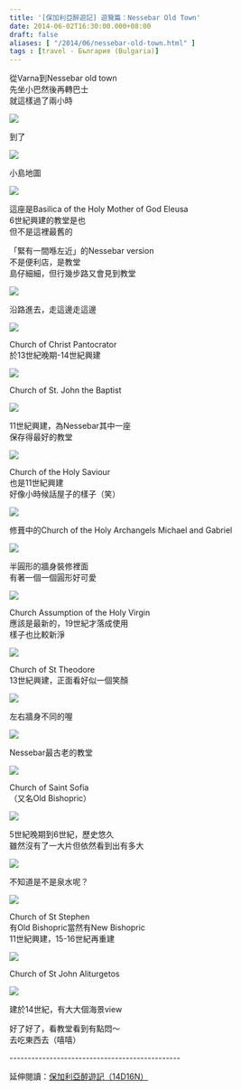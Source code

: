 ```yaml
---
title: '[保加利亞醉遊記] 遊覽篇：Nessebar Old Town'
date: 2014-06-02T16:30:00.000+08:00
draft: false
aliases: [ "/2014/06/nessebar-old-town.html" ]
tags : [travel - България (Bulgaria)]
---
```


從Varna到Nessebar old town  
先坐小巴然後再轉巴士  
就這樣過了兩小時  

[![](https://4.bp.blogspot.com/-GD5kANnb958/XDsYlMdfLEI/AAAAAAAAFZU/3sDoQcro8mkjoSZotaAEV8fGHazM2xefACLcBGAs/s640/14296461776_fd7377c57a_z.jpg)](https://4.bp.blogspot.com/-GD5kANnb958/XDsYlMdfLEI/AAAAAAAAFZU/3sDoQcro8mkjoSZotaAEV8fGHazM2xefACLcBGAs/s1600/14296461776_fd7377c57a_z.jpg)

到了  

[![](https://4.bp.blogspot.com/-QjILrYZR3qA/XDsYsU-5j5I/AAAAAAAAFZc/ogNDFyQUwJoZYyW26NwW1Zgpou4SdTFlQCLcBGAs/s640/14317795302_8c0dc323a0_z.jpg)](https://4.bp.blogspot.com/-QjILrYZR3qA/XDsYsU-5j5I/AAAAAAAAFZc/ogNDFyQUwJoZYyW26NwW1Zgpou4SdTFlQCLcBGAs/s1600/14317795302_8c0dc323a0_z.jpg)

小島地圖  

[![](https://3.bp.blogspot.com/-tyMtkBcdRrM/XDsYyTPF1nI/AAAAAAAAFZg/w69nB94ZiG0PX7reLe9LJ7C3p4bCTDyrQCLcBGAs/s640/14317791122_e72f705fcb_z.jpg)](https://3.bp.blogspot.com/-tyMtkBcdRrM/XDsYyTPF1nI/AAAAAAAAFZg/w69nB94ZiG0PX7reLe9LJ7C3p4bCTDyrQCLcBGAs/s1600/14317791122_e72f705fcb_z.jpg)

這座是Basilica of the Holy Mother of God Eleusa  
6世紀興建的教堂是也  
但不是這裡最舊的  
  
「緊有一間喺左近」的Nessebar version  
不是便利店，是教堂  
島仔細細，但行幾步路又會見到教堂  

[![](https://1.bp.blogspot.com/-ZpAPall5QYg/XDsY5atW9SI/AAAAAAAAFZo/v8pwpdSTzL0eEfxrKXGOjE4mLwD7YznNQCLcBGAs/s640/14132988670_0ddcd4e796_z.jpg)](https://1.bp.blogspot.com/-ZpAPall5QYg/XDsY5atW9SI/AAAAAAAAFZo/v8pwpdSTzL0eEfxrKXGOjE4mLwD7YznNQCLcBGAs/s1600/14132988670_0ddcd4e796_z.jpg)

沿路進去，走這邊走這邊

[![](https://3.bp.blogspot.com/-QCL3r-LpSBo/XDsZCvWB_VI/AAAAAAAAFZw/4wz5rJPewuQrJT6hcdnEfmIufQDticMjQCLcBGAs/s640/14317795142_263f254520_z.jpg)](https://3.bp.blogspot.com/-QCL3r-LpSBo/XDsZCvWB_VI/AAAAAAAAFZw/4wz5rJPewuQrJT6hcdnEfmIufQDticMjQCLcBGAs/s1600/14317795142_263f254520_z.jpg)

Church of Christ Pantocrator  
於13世紀晚期-14世紀興建  

[![](https://3.bp.blogspot.com/-6_qioOsM0I0/XDsZJPmK8pI/AAAAAAAAFZ0/f-ZkxAzsS6QDSa_31DZAf0K823KbaJTFgCLcBGAs/s640/14319605005_e8441ee0b8_z.jpg)](https://3.bp.blogspot.com/-6_qioOsM0I0/XDsZJPmK8pI/AAAAAAAAFZ0/f-ZkxAzsS6QDSa_31DZAf0K823KbaJTFgCLcBGAs/s1600/14319605005_e8441ee0b8_z.jpg)

Church of St. John the Baptist  

[![](https://2.bp.blogspot.com/-IVofyBXzcIo/XDsZOQ_14gI/AAAAAAAAFZ8/9RWImblJrW0Gj0gSOghhP9XbJbIv5uaNwCLcBGAs/s640/14132948438_95f8088136_z.jpg)](https://2.bp.blogspot.com/-IVofyBXzcIo/XDsZOQ_14gI/AAAAAAAAFZ8/9RWImblJrW0Gj0gSOghhP9XbJbIv5uaNwCLcBGAs/s1600/14132948438_95f8088136_z.jpg)

11世紀興建，為Nessebar其中一座  
保存得最好的教堂  

[![](https://1.bp.blogspot.com/-v1ElL2KfdsQ/XDsZUykrO2I/AAAAAAAAFaE/EVc5XvwllJkX2UaFdxFcz1kmo3INvHQBACLcBGAs/s640/14318961924_728eb1334c_z.jpg)](https://1.bp.blogspot.com/-v1ElL2KfdsQ/XDsZUykrO2I/AAAAAAAAFaE/EVc5XvwllJkX2UaFdxFcz1kmo3INvHQBACLcBGAs/s1600/14318961924_728eb1334c_z.jpg)

Church of the Holy Saviour  
也是11世紀興建  
好像小時候話屋子的樣子（笑）  

[![](https://1.bp.blogspot.com/-_00gbpP7LMI/XDsZZAJlhgI/AAAAAAAAFaI/ENAsIAPyWjwfuWt5IwE5CFrGCyubEzFLACLcBGAs/s640/14132958199_cb859cf020_z.jpg)](https://1.bp.blogspot.com/-_00gbpP7LMI/XDsZZAJlhgI/AAAAAAAAFaI/ENAsIAPyWjwfuWt5IwE5CFrGCyubEzFLACLcBGAs/s1600/14132958199_cb859cf020_z.jpg)

修葺中的Church of the Holy Archangels Michael and Gabriel  

[![](https://3.bp.blogspot.com/-DOfNjUvdjWY/XDsZeopA2mI/AAAAAAAAFaQ/4Dympxp0vZgdny27oY32vQspzeYHpU5EgCLcBGAs/s640/14132943728_230107bd7c_z.jpg)](https://3.bp.blogspot.com/-DOfNjUvdjWY/XDsZeopA2mI/AAAAAAAAFaQ/4Dympxp0vZgdny27oY32vQspzeYHpU5EgCLcBGAs/s1600/14132943728_230107bd7c_z.jpg)

半圓形的牆身裝修裡面  
有著一個一個圓形好可愛  

[![](https://3.bp.blogspot.com/-qXH5WX9HO2U/XDsZj-EyIEI/AAAAAAAAFaU/E-8CTtbhKLE9q3Frod9sLj0u3fSFPj4CgCLcBGAs/s640/14316268771_8584ba75d4_z.jpg)](https://3.bp.blogspot.com/-qXH5WX9HO2U/XDsZj-EyIEI/AAAAAAAAFaU/E-8CTtbhKLE9q3Frod9sLj0u3fSFPj4CgCLcBGAs/s1600/14316268771_8584ba75d4_z.jpg)

Church Assumption of the Holy Virgin  
應該是最新的，19世紀才落成使用  
樣子也比較新淨  

[![](https://1.bp.blogspot.com/-HWmMlH86CJk/XDsZrDcchhI/AAAAAAAAFag/JtYV3E2dz4MN27FQLKdQ-OkRxrJTofJMACLcBGAs/s640/14316272581_2b746c2974_z.jpg)](https://1.bp.blogspot.com/-HWmMlH86CJk/XDsZrDcchhI/AAAAAAAAFag/JtYV3E2dz4MN27FQLKdQ-OkRxrJTofJMACLcBGAs/s1600/14316272581_2b746c2974_z.jpg)

Church of St Theodore  
13世紀興建，正面看好似一個笑顏  

[![](https://4.bp.blogspot.com/-nVxumPuzmDY/XDsZwalwNAI/AAAAAAAAFak/_mWipzE4m4k6SzrbIp4Tsq-0hodaJKNWgCLcBGAs/s640/14132987560_607fb55702_z.jpg)](https://4.bp.blogspot.com/-nVxumPuzmDY/XDsZwalwNAI/AAAAAAAAFak/_mWipzE4m4k6SzrbIp4Tsq-0hodaJKNWgCLcBGAs/s1600/14132987560_607fb55702_z.jpg)

左右牆身不同的喔  

[![](https://2.bp.blogspot.com/-v8LKtkHLP7s/XDsZ6PBZV5I/AAAAAAAAFas/mmZEE4G4oDo5mM6mtxafCYLTMEq2m3SGgCLcBGAs/s640/14132941008_38b97bff54_z.jpg)](https://2.bp.blogspot.com/-v8LKtkHLP7s/XDsZ6PBZV5I/AAAAAAAAFas/mmZEE4G4oDo5mM6mtxafCYLTMEq2m3SGgCLcBGAs/s1600/14132941008_38b97bff54_z.jpg)

Nessebar最古老的教堂  

[![](https://2.bp.blogspot.com/-kr8eZ-K9oc8/XDsaApePZ7I/AAAAAAAAFa0/fOVnIlwV8-gPpZ_X66My01PpO1cJsbPiwCLcBGAs/s640/14318956484_e5d6627261_z.jpg)](https://2.bp.blogspot.com/-kr8eZ-K9oc8/XDsaApePZ7I/AAAAAAAAFa0/fOVnIlwV8-gPpZ_X66My01PpO1cJsbPiwCLcBGAs/s1600/14318956484_e5d6627261_z.jpg)

Church of Saint Sofia  
（又名Old Bishopric）  

[![](https://4.bp.blogspot.com/-2WMqUgNbWSo/XDsaH_VbZJI/AAAAAAAAFa4/dQvAxXeajrMJFpmYY8hABDBA9ZAT8vvKACLcBGAs/s640/14316271031_257330419f_z.jpg)](https://4.bp.blogspot.com/-2WMqUgNbWSo/XDsaH_VbZJI/AAAAAAAAFa4/dQvAxXeajrMJFpmYY8hABDBA9ZAT8vvKACLcBGAs/s1600/14316271031_257330419f_z.jpg)

5世紀晚期到6世紀，歷史悠久  
雖然沒有了一大片但依然看到出有多大  

[![](https://2.bp.blogspot.com/-6P7xARn4_UQ/XDsaUklUssI/AAAAAAAAFbA/qkHE0yAXHSsOz42oJ00M_bnBpg3wvNPggCLcBGAs/s640/14318958854_ffa2d1a973_z.jpg)](https://2.bp.blogspot.com/-6P7xARn4_UQ/XDsaUklUssI/AAAAAAAAFbA/qkHE0yAXHSsOz42oJ00M_bnBpg3wvNPggCLcBGAs/s1600/14318958854_ffa2d1a973_z.jpg)

不知道是不是泉水呢？  

[![](https://3.bp.blogspot.com/-4wXA--BpaZo/XDsad5TUW8I/AAAAAAAAFbI/igz9ln8OhuswUM1kXw7VRtYuOiR-c7vFgCLcBGAs/s640/14319605615_d6132a5ec6_z.jpg)](https://3.bp.blogspot.com/-4wXA--BpaZo/XDsad5TUW8I/AAAAAAAAFbI/igz9ln8OhuswUM1kXw7VRtYuOiR-c7vFgCLcBGAs/s1600/14319605615_d6132a5ec6_z.jpg)

Church of St Stephen  
有Old Bishopric當然有New Bishopric  
11世紀興建，15-16世紀再重建  

[![](https://3.bp.blogspot.com/-kc7fZzA8WB8/XDsa3EAE6VI/AAAAAAAAFbU/f08xSr5hZIITWJbUu7JsH9t4EaPVSgvCgCLcBGAs/s640/14319608475_5ffa11e16b_z.jpg)](https://3.bp.blogspot.com/-kc7fZzA8WB8/XDsa3EAE6VI/AAAAAAAAFbU/f08xSr5hZIITWJbUu7JsH9t4EaPVSgvCgCLcBGAs/s1600/14319608475_5ffa11e16b_z.jpg)

Church of St John Aliturgetos  

[![](https://1.bp.blogspot.com/-Ww0A5LnTniE/XDsbEQGAEZI/AAAAAAAAFbY/rcc8_Ye2iTAypYn3pq4NtbL9-ulVbdVWQCLcBGAs/s640/14132939218_bc85f0b2ca_z.jpg)](https://1.bp.blogspot.com/-Ww0A5LnTniE/XDsbEQGAEZI/AAAAAAAAFbY/rcc8_Ye2iTAypYn3pq4NtbL9-ulVbdVWQCLcBGAs/s1600/14132939218_bc85f0b2ca_z.jpg)

建於14世紀，有大大個海景view  
  
好了好了，看教堂看到有點悶～   
去吃東西去（嘻嘻）  
  
\-----------------------------------------------  
  
延伸閱讀：[保加利亞醉遊記（14D16N）](http://www.hidie.net/2014/06/14d16n.html)